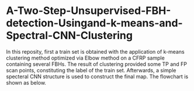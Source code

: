 # A-Two-Step-Unsupervised-FBH-detection-Usingand-k-means-and-Spectral-CNN-Clustering
In this reposity, first a train set is obtained with the application of k-means clustering method optimized via Elbow method on a CFRP sample containing several FBHs. The result of clustering provided some TP and FP scan points, constituting the label of the train set. Afterwards, a simple specteral CNN structure is used to construct the final map. The flowchart is shown as below. 







